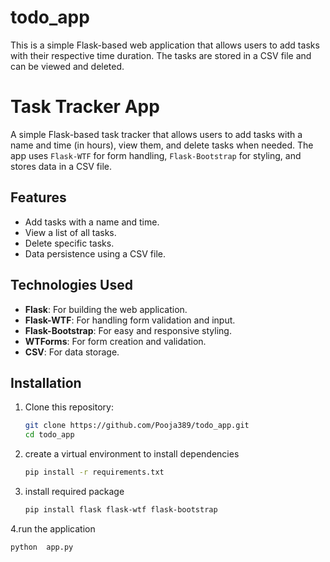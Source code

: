 # todo_app
This is a simple Flask-based web application that allows users to add tasks with their respective time duration. The tasks are stored in a CSV file and can be viewed and deleted.

# Task Tracker App

A simple Flask-based task tracker that allows users to add tasks with a name and time (in hours), view them, and delete tasks when needed. The app uses `Flask-WTF` for form handling, `Flask-Bootstrap` for styling, and stores data in a CSV file.

## Features

- Add tasks with a name and time.
- View a list of all tasks.
- Delete specific tasks.
- Data persistence using a CSV file.

## Technologies Used

- **Flask**: For building the web application.
- **Flask-WTF**: For handling form validation and input.
- **Flask-Bootstrap**: For easy and responsive styling.
- **WTForms**: For form creation and validation.
- **CSV**: For data storage.

## Installation

1. Clone this repository:
   ```bash
   git clone https://github.com/Pooja389/todo_app.git
   cd todo_app
2. create a virtual environment to install dependencies
   ```bash
   pip install -r requirements.txt
   ```
3. install required package
   ```bash
   pip install flask flask-wtf flask-bootstrap
   ```
4.run the application
  ```bash
  python  app.py
      
